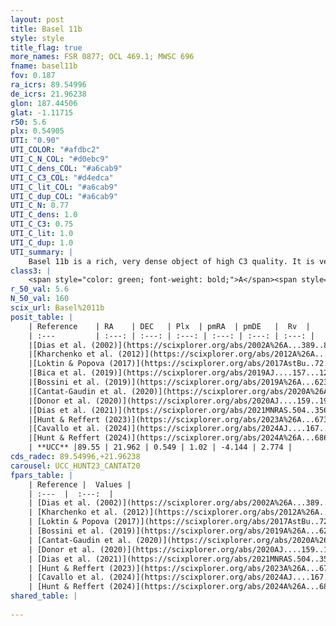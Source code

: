 ```yaml
---
layout: post
title: Basel 11b
style: style
title_flag: true
more_names: FSR 0877; OCL 469.1; MWSC 696
fname: basel11b
fov: 0.187
ra_icrs: 89.54996
de_icrs: 21.96238
glon: 187.44506
glat: -1.11715
r50: 5.6
plx: 0.54905
UTI: "0.90"
UTI_COLOR: "#afdbc2"
UTI_C_N_COL: "#d0ebc9"
UTI_C_dens_COL: "#a6cab9"
UTI_C_C3_COL: "#d4edca"
UTI_C_lit_COL: "#a6cab9"
UTI_C_dup_COL: "#a6cab9"
UTI_C_N: 0.77
UTI_C_dens: 1.0
UTI_C_C3: 0.75
UTI_C_lit: 1.0
UTI_C_dup: 1.0
UTI_summary: |
    Basel 11b is a rich, very dense object of high C3 quality. It is very well-studied in the literature.
class3: |
    <span style="color: green; font-weight: bold;">A</span><span style="color: #FFC300; font-weight: bold;">B</span>
r_50_val: 5.6
N_50_val: 160
scix_url: Basel%2011b
posit_table: |
    | Reference    | RA    | DEC   | Plx  | pmRA  | pmDE   |  Rv  |
    | :---         | :---: | :---: | :---: | :---: | :---: | :---: |
    |[Dias et al. (2002)](https://scixplorer.org/abs/2002A%26A...389..871D) | 89.55 | 21.967 | -- | 0.53 | -1.37 | -- |
    |[Kharchenko et al. (2012)](https://scixplorer.org/abs/2012A%26A...543A.156K) | 89.562 | 21.99 | -- | 2.3 | -3.89 | -- |
    |[Loktin & Popova (2017)](https://scixplorer.org/abs/2017AstBu..72..257L) | 109.275 | -13.966 | -- | -0.565 | -3.607 | -- |
    |[Bica et al. (2019)](https://scixplorer.org/abs/2019AJ....157...12B) | 89.547 | 21.979 | -- | -- | -- | -- |
    |[Bossini et al. (2019)](https://scixplorer.org/abs/2019A%26A...623A.108B) | 89.547 | 21.965 | -- | -- | -- | -- |
    |[Cantat-Gaudin et al. (2020)](https://scixplorer.org/abs/2020A%26A...640A...1C) | 89.547 | 21.965 | 0.534 | 1.046 | -4.137 | -- |
    |[Donor et al. (2020)](https://scixplorer.org/abs/2020AJ....159..199D) | 89.562 | 21.99 | -- | 1.08 | -4.22 | 3.2 |
    |[Dias et al. (2021)](https://scixplorer.org/abs/2021MNRAS.504..356D) | 89.543 | 21.968 | 0.512 | 1.048 | -4.156 | 3.651 |
    |[Hunt & Reffert (2023)](https://scixplorer.org/abs/2023A%26A...673A.114H) | 89.55 | 21.974 | 0.564 | 1.024 | -4.132 | 3.805 |
    |[Cavallo et al. (2024)](https://scixplorer.org/abs/2024AJ....167...12C) | 89.532 | 21.959 | 0.562 | -- | -- | -- |
    |[Hunt & Reffert (2024)](https://scixplorer.org/abs/2024A%26A...686A..42H) | 89.55 | 21.974 | 0.564 | 1.024 | -4.132 | 3.805 |
    | **UCC** |89.55 | 21.962 | 0.549 | 1.02 | -4.144 | 2.774 | 
cds_radec: 89.54996,+21.96238
carousel: UCC_HUNT23_CANTAT20
fpars_table: |
    | Reference |  Values |
    | :---  |  :---:  |
    | [Dias et al. (2002)](https://scixplorer.org/abs/2002A%26A...389..871D) | `E(B-V)=0.48, Dist=1800.0, Age=8.4` |
    | [Kharchenko et al. (2012)](https://scixplorer.org/abs/2012A%26A...543A.156K) | `e_bv=0.312, distance=1318, log_age=8.98` |
    | [Loktin & Popova (2017)](https://scixplorer.org/abs/2017AstBu..72..257L) | `E(B-V)=0.316, Dmod=11.158, logt=7.815` |
    | [Bossini et al. (2019)](https://scixplorer.org/abs/2019A%26A...623A.108B) | `AV=1.435, Dist=11.353, logA=8.482, Fe/H=0.0` |
    | [Cantat-Gaudin et al. (2020)](https://scixplorer.org/abs/2020A%26A...640A...1C) | `AVNN=1.56, DMNN=11.27, AgeNN=8.36` |
    | [Donor et al. (2020)](https://scixplorer.org/abs/2020AJ....159..199D) | `Fe/H=0.0` |
    | [Dias et al. (2021)](https://scixplorer.org/abs/2021MNRAS.504..356D) | `Av=1.88, Dist=1686, logage=8.445, [Fe/H]=0.041` |
    | [Hunt & Reffert (2023)](https://scixplorer.org/abs/2023A%26A...673A.114H) | `AV50=1.617, diffAV50=1.166, MOD50=11.114, logAge50=8.453` |
    | [Cavallo et al. (2024)](https://scixplorer.org/abs/2024AJ....167...12C) | `AV50=1.81, dMod50=11.15, logAge50=8.51, [Fe/H]50=0.15` |
    | [Hunt & Reffert (2024)](https://scixplorer.org/abs/2024A%26A...686A..42H) | `MassJ=567.903` |
shared_table: |
    
---
```

